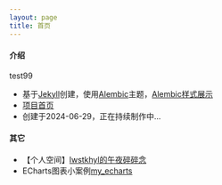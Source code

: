 ```yaml
---
layout: page
title: 首页
---
```


#### 介绍

test99



- 基于[Jekyll](https://jekyllrb.com/)创建，使用[Alembic](https://github.com/daviddarnes/alembic)主题，[Alembic样式展示](/elements)
- <a href="https://github.com/lwstkhyl/lwstkhyl.github.io" target="_blank">项目首页</a>
- 创建于2024-06-29，正在持续制作中...

#### 其它

- 【个人空间】[lwstkhyl的午夜碎碎念](/talk_at_night)
- ECharts图表小案例[my_echarts](/my_echarts)
